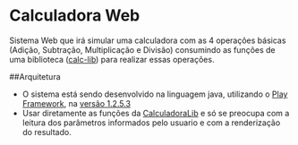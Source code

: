 Calculadora Web
========

Sistema Web que irá simular uma calculadora com as 4 operações básicas (Adição, Subtração, Multiplicação e Divisão) consumindo as funções de uma biblioteca ([calc-lib](https://github.com/pablobedoya/calc-lib)) para realizar essas operações.

##Arquitetura
* O sistema está sendo desenvolvido na linguagem java, utilizando o [Play Framework](http://www.playframework.com/), na [versão 1.2.5.3](http://downloads.typesafe.com/play/1.2.5.3/play-1.2.5.3.zip?_ga=1.118093450.261176557.1398211744)
* Usar diretamente as funções da [CalculadoraLib](https://github.com/pablobedoya/calc-lib) e só se preocupa com a leitura dos parâmetros informados pelo usuario e com a renderização do resultado.
